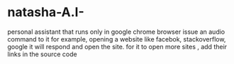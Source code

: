 # natasha-A.I-
personal assistant that runs only in google chrome browser
issue an audio command to it for example, opening a website like facebok, stackoverflow, google
it will respond and open the site.
for it to open more sites , add their links in the source code
